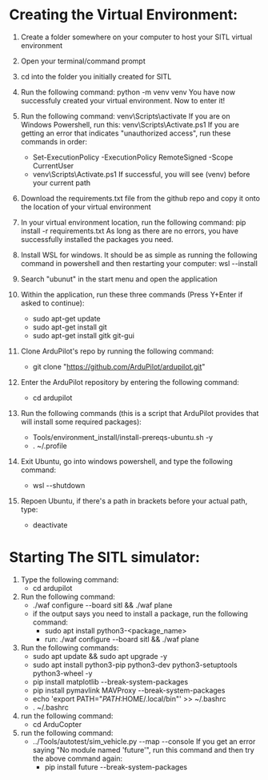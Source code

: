 # Creating the Virtual Environment:
1) Create a folder somewhere on your computer to host your SITL virtual environment
2) Open your terminal/command prompt
3) cd into the folder you initially created for SITL
4) Run the following command: python -m venv venv
   You have now successfuly created your virtual environment. Now to enter it!
5) Run the following command: venv\Scripts\activate
   If you are on Windows Powershell, run this: venv\Scripts\Activate.ps1
   If you are getting an error that indicates "unauthorized access", run these commands in order:
    - Set-ExecutionPolicy -ExecutionPolicy RemoteSigned -Scope CurrentUser
    - venv\Scripts\Activate.ps1
   If successful, you will see (venv) before your current path
6) Download the requirements.txt file from the github repo and copy it onto the location of your virtual environment
7) In your virtual environment location, run the following command: pip install -r requirements.txt
    As long as there are no errors, you have successfully installed the packages you need.




1) Install WSL for windows. It should be as simple as running the following command in powershell and then restarting your computer: wsl --install
2) Search "ubunut" in the start menu and open the application
3) Within the application, run these three commands (Press Y+Enter if asked to continue):
   - sudo apt-get update
   - sudo apt-get install git
   - sudo apt-get install gitk git-gui
4) Clone ArduPilot's repo by running the following command:
   - git clone "https://github.com/ArduPilot/ardupilot.git"
5) Enter the ArduPilot repository by entering the following command:
   - cd ardupilot
6) Run the following commands (this is a script that ArduPilot provides that will install some required packages):
   - Tools/environment_install/install-prereqs-ubuntu.sh -y
   - . ~/.profile
7) Exit Ubuntu, go into windows powershell, and type the following command:
   - wsl --shutdown
8) Repoen Ubuntu, if there's a path in brackets before your actual path, type:
   - deactivate


# Starting The SITL simulator:

1) Type the following command:
   - cd ardupilot
2) Run the following command:
   - ./waf configure --board sitl && ./waf plane
   - if the output says you need to install a package, run the following command:
      - sudo apt install python3-<package_name>
      - run: ./waf configure --board sitl && ./waf plane
3) Run the following commands:
   - sudo apt update && sudo apt upgrade -y
   - sudo apt install python3-pip python3-dev python3-setuptools python3-wheel -y
   - pip install matplotlib --break-system-packages
   - pip install pymavlink MAVProxy --break-system-packages
   - echo 'export PATH="$PATH:$HOME/.local/bin"' >> ~/.bashrc
   - . ~/.bashrc
4) run the following command:
   - cd ArduCopter
5) run the following command:
   - ../Tools/autotest/sim_vehicle.py --map --console
   If you get an error saying "No module named 'future'", run this command and then try the above command again:
      - pip install future --break-system-packages
   